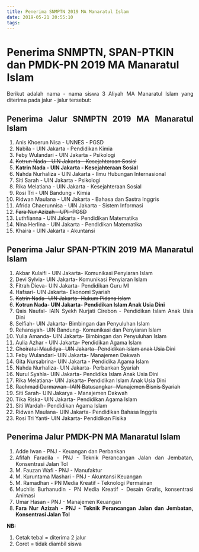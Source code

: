 ```yaml
---
title: Penerima SNMPTN 2019 MA Manaratul Islam
date: 2019-05-21 20:55:10
tags:
---
```

# Penerima SNMPTN, SPAN-PTKIN dan PMDK-PN 2019 MA Manaratul Islam
<div style="text-align: justify">Berikut adalah nama - nama siswa 3 Aliyah MA Manaratul Islam yang diterima pada jalur - jalur tersebut: <br>

## Penerima Jalur SNMPTN 2019 MA Manaratul Islam
1. Anis Khoerun Nisa - UNNES - PGSD
2. Nabila - UIN Jakarta - Pendidikan Kimia
3. Feby Wulandari - UIN Jakarta - Psikologi
4. ~~Kotrun Nada - UIN Jakarta - Kesejahteraan Sosial~~
5. **Katrin Nada - UIN Jakarta - Kesejahteraan Sosial**
6. Nahda Nurhaliza - UIN Jakarta - Ilmu Hubungan Internasional
7. Siti Sarah - UIN Jakarta - Psikologi
8. Rika Melatiana - UIN Jakarta - Kesejahteraan Sosial
9. Rosi Tri - UIN Bandung - Kimia
10. Ridwan Maulana - UIN Jakarta - Bahasa dan Sastra Inggris
11. Afrida Chaerunnisa - UIN Jakarta - Sistem Informasi
12. ~~Fara Nur Azizah - UPI -PGSD~~
13. Luthfianna - UIN Jakarta - Pendidikan Matematika
14. Nina Herlina - UIN Jakarta - Pendidikan Matematika
15. Khaira - UIN Jakarta - Akuntansi

## Penerima Jalur SPAN-PTKIN 2019 MA Manaratul Islam
1. Akbar Kulaifi - UIN Jakarta- Komunikasi Penyiaran Islam
2. Devi Sylvia- UIN Jakarta- Komunikasi Penyiaran Islam
3. Fitrah Dieva- UIN Jakarta- Pendidikan Guru MI
4. Hafsari- UIN Jakarta- Ekonomi Syariah
5. ~~Katrin Nada- UIN Jakarta-  Hukum Pidana Islam~~
6. **Kotrun Nada- UIN Jakarta- Pendidikan Islam Anak Usia Dini**
7. Qais Naufal- IAIN Syekh Nurjati Cirebon - Pendidikan Islam Anak Usia Dini
8. Selfiah- UIN Jakarta- Bimbingan dan Penyuluhan Islam
9. Rehansyah- UIN Bandung- Komunikasi dan Penyiaran Islam
10. Yulia Amanda- UIN Jakarta- Bimbingan dan Penyuluhan Islam
11. Aulia Azhar - UIN Jakarta- Pendidikan Agama Islam
12. ~~Choiratul Maulidya- UIN Jakarta- Pendidikan Islam anak Usia Dini~~
13. Feby Wulandari- UIN Jakarta- Manajemen Dakwah
14. Gita Nursabrina- UIN Jakarta - Pendidika  Agama Islam
15. Nahda Nurhaliza- UIN Jakarta- Perbankan Syariah
16. Nurul Syahla- UIN Jakarta- Pendidika  Islam Anak Usia Dini
17. Rika Melatiana- UIN Jakarta- Pendidikan Islam Anak Usia Dini
18. ~~Rachmad Darmawan- IAIN Batusangkar- Manajemen Bisnis Syariah~~
19. Siti Sarah- UIN Jakarya - Manajemen Dakwah
20. Tika Riska- UIN Jakarta- Pendidikan Agama Islam
21. Siti Wardah- Pendidikan Agama Islam
22. Ridwan Maulana- UIN Jakarta- Pendidikan Bahasa Inggris
23. Rosi Tri Yanti- UIN Jakarta- Pendidikan Fisika

## Penerima Jalur PMDK-PN MA Manaratul Islam
1. Adde Iwan - PNJ - Keuangan dan Perbankan
2. Afifah Faradila - PNJ - Teknik Perancangan Jalan dan Jembatan, Konsentrasi Jalan Tol
3. M. Fauzan Wafi - PNJ - Manufaktur
4. M. Kuruntama Mashari - PNJ - Akuntansi Keuangan
5. M. Ramadhan - PN Media Kreatif - Teknologi Permainan 
6. Muchlis Burhanudin - PN Media Kreatif - Desain Grafis, konsentrasi Animasi
7. Umar Hasan - PNJ - Manajemen Keuangan 
8. **Fara Nur Azizah - PNJ - Teknik Perancangan Jalan dan Jembatan, Konsentrasi Jalan Tol**


**NB:**
1. Cetak tebal = diterima 2 jalur
2. Coret = tidak diambil siswa 
</div>

